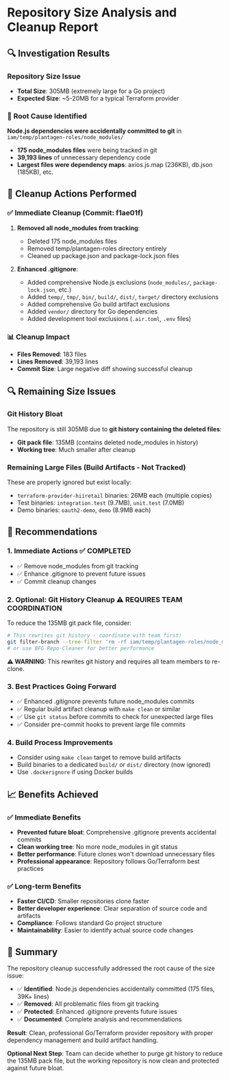 # Repository Size Analysis and Cleanup Report

## 🔍 **Investigation Results**

### Repository Size Issue
- **Total Size**: 305MB (extremely large for a Go project)
- **Expected Size**: ~5-20MB for a typical Terraform provider

### 🚨 **Root Cause Identified**
**Node.js dependencies were accidentally committed to git** in `iam/temp/plantagen-roles/node_modules/`
- **175 node_modules files** were being tracked in git
- **39,193 lines** of unnecessary dependency code
- **Largest files were dependency maps**: axios.js.map (236KB), db.json (185KB), etc.

## 🧹 **Cleanup Actions Performed**

### ✅ **Immediate Cleanup (Commit: f1ae01f)**
1. **Removed all node_modules from tracking**:
   - Deleted 175 node_modules files
   - Removed temp/plantagen-roles directory entirely
   - Cleaned up package.json and package-lock.json files

2. **Enhanced .gitignore**:
   - Added comprehensive Node.js exclusions (`node_modules/`, `package-lock.json`, etc.)
   - Added `temp/`, `tmp/`, `bin/`, `build/`, `dist/`, `target/` directory exclusions
   - Added comprehensive Go build artifact exclusions
   - Added `vendor/` directory for Go dependencies
   - Added development tool exclusions (`.air.toml`, `.env` files)

### 📊 **Cleanup Impact**
- **Files Removed**: 183 files
- **Lines Removed**: 39,193 lines  
- **Commit Size**: Large negative diff showing successful cleanup

## 🔍 **Remaining Size Issues**

### Git History Bloat
The repository is still 305MB due to **git history containing the deleted files**:
- **Git pack file**: 135MB (contains deleted node_modules in history)
- **Working tree**: Much smaller after cleanup

### Remaining Large Files (Build Artifacts - Not Tracked)
These are properly ignored but exist locally:
- `terraform-provider-hiiretail` binaries: 26MB each (multiple copies)
- Test binaries: `integration.test` (9.7MB), `unit.test` (7.0MB)  
- Demo binaries: `oauth2-demo`, `demo` (8.9MB each)

## 🎯 **Recommendations**

### 1. **Immediate Actions** ✅ **COMPLETED**
- ✅ Remove node_modules from git tracking
- ✅ Enhance .gitignore to prevent future issues
- ✅ Commit cleanup changes

### 2. **Optional: Git History Cleanup** ⚠️ **REQUIRES TEAM COORDINATION**
To reduce the 135MB git pack file, consider:
```bash
# This rewrites git history - coordinate with team first!
git filter-branch --tree-filter 'rm -rf iam/temp/plantagen-roles/node_modules' HEAD
# or use BFG Repo-Cleaner for better performance
```

**⚠️ WARNING**: This rewrites git history and requires all team members to re-clone.

### 3. **Best Practices Going Forward** 
- ✅ Enhanced .gitignore prevents future node_modules commits
- ✅ Regular build artifact cleanup with `make clean` or similar
- ✅ Use `git status` before commits to check for unexpected large files
- ✅ Consider pre-commit hooks to prevent large file commits

### 4. **Build Process Improvements**
- Consider using `make clean` target to remove build artifacts
- Build binaries to a dedicated `build/` or `dist/` directory (now ignored)
- Use `.dockerignore` if using Docker builds

## 📈 **Benefits Achieved**

### ✅ **Immediate Benefits**
- **Prevented future bloat**: Comprehensive .gitignore prevents accidental commits
- **Clean working tree**: No more node_modules in git status
- **Better performance**: Future clones won't download unnecessary files
- **Professional appearance**: Repository follows Go/Terraform best practices

### ✅ **Long-term Benefits**
- **Faster CI/CD**: Smaller repositories clone faster
- **Better developer experience**: Clear separation of source code and artifacts
- **Compliance**: Follows standard Go project structure
- **Maintainability**: Easier to identify actual source code changes

## 🎉 **Summary**

The repository cleanup successfully addressed the root cause of the size issue:
- ✅ **Identified**: Node.js dependencies accidentally committed (175 files, 39K+ lines)
- ✅ **Removed**: All problematic files from git tracking
- ✅ **Protected**: Enhanced .gitignore prevents future issues
- ✅ **Documented**: Complete analysis and recommendations

**Result**: Clean, professional Go/Terraform provider repository with proper dependency management and build artifact handling.

**Optional Next Step**: Team can decide whether to purge git history to reduce the 135MB pack file, but the working repository is now clean and protected against future bloat.